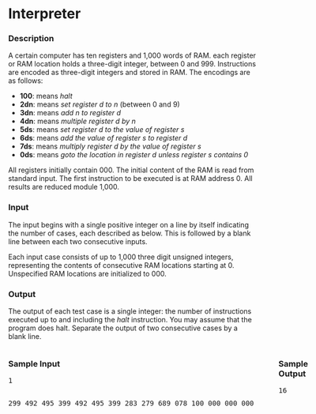 # Interpreter

### Description
A certain computer has ten registers and 1,000 words of RAM. each register or RAM location holds a three-digit integer, between 0 and 999. Instructions are encoded as three-digit integers and stored in RAM. The encodings are as follows:

- **100**: means *halt*
- **2dn**: means *set register d to n* (between 0 and 9)
- **3dn**: means *add n to register d*
- **4dn**: means *multiple register d by n*
- **5ds**: means *set register d to the value of register s*
- **6ds**: means *add the value of register s to register d*
- **7ds**: means *multiply register d by the value of register s*
- **0ds**: means *goto the location in register d unless register s contains 0*

All registers initially contain 000. The initial content of the RAM is read from standard input. The first instruction to be executed is at RAM address 0. All results are reduced module 1,000. 

### Input
The input begins with a single positive integer on a line by itself indicating the number of cases, each described as below. This is followed by a blank line between each two consecutive inputs.

Each input case consists of up to 1,000 three digit unsigned integers, representing the contents of consecutive RAM locations starting at 0. Unspecified RAM locations are initialized to 000. 

### Output
The output of each test case is a single integer: the number of instructions executed up to and including the *halt* instruction. You may assume that the program does halt. Separate the output of two consecutive cases by a blank line.

<div style="display: flex; column-gap: 50px;">
<div>
<h3>Sample Input</h3>
<pre>
1

299
492
495
399
492
495
399
283
279
689
078
100
000
000
000
</pre>
</div>

<div>
<h3>Sample Output</h3>
<pre>
16
</pre></div>
</div>


